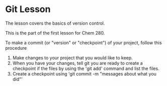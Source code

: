 # Git Lesson

The lesson covers the basics of version control. 

This is the part of the first lesson for Chem 280.

To make a commit (or "version" or "checkpoint") of your project, follow this procedure 

1. Make changes to your project that you would like to keep.
2. When you have your changes, tell git you are ready to create a checkpoint if the files by using the 'git add' command and list the files.
3. Create a checkpoint using 'git commit -m "messages about what you did"'